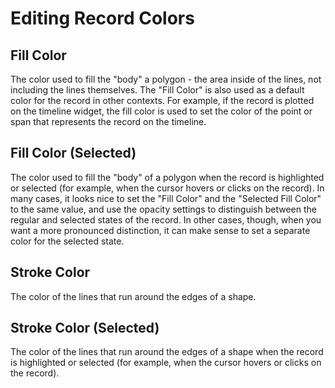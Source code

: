 # Editing Record Colors

## Fill Color

The color used to fill the "body" a polygon - the area inside of the lines, not including the lines themselves. The "Fill Color" is also used as a default color for the record in other contexts. For example, if the record is plotted on the timeline widget, the fill color is used to set the color of the point or span that represents the record on the timeline.

## Fill Color (Selected)

The color used to fill the "body" of a polygon when the record is highlighted or selected (for example, when the cursor hovers or clicks on the record). In many cases, it looks nice to set the "Fill Color" and the "Selected Fill Color" to the same value, and use the opacity settings to distinguish between the regular and selected states of the record. In other cases, though, when you want a more pronounced distinction, it can make sense to set a separate color for the selected state.

## Stroke Color

The color of the lines that run around the edges of a shape.

## Stroke Color (Selected)

The color of the lines that run around the edges of a shape when the record is highlighted or selected (for example, when the cursor hovers or clicks on the record).
